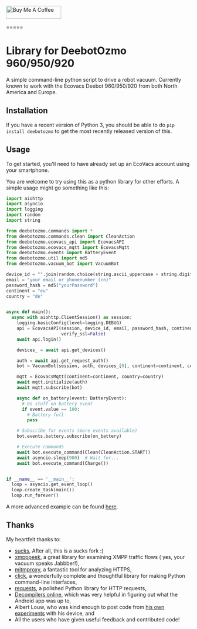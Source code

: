 <a href="https://www.buymeacoffee.com/edenhaus" target="_blank"><img src="https://cdn.buymeacoffee.com/buttons/default-black.png" width="150px" height="35px" alt="Buy Me A Coffee" style="height: 35px !important;width: 150px !important;" ></a>

=====

# Library for DeebotOzmo 960/950/920

A simple command-line python script to drive a robot vacuum. Currently
known to work with the Ecovacs Deebot 960/950/920 from both North America and Europe.

## Installation

If you have a recent version of Python 3, you should be able to
do `pip install deebotozmo` to get the most recently released version of
this.

## Usage

To get started, you'll need to have already set up an EcoVacs account
using your smartphone.

You are welcome to try using this as a python library for other efforts.
A simple usage might go something like this:

```python
import aiohttp
import asyncio
import logging
import random
import string

from deebotozmo.commands import *
from deebotozmo.commands.clean import CleanAction
from deebotozmo.ecovacs_api import EcovacsAPI
from deebotozmo.ecovacs_mqtt import EcovacsMqtt
from deebotozmo.events import BatteryEvent
from deebotozmo.util import md5
from deebotozmo.vacuum_bot import VacuumBot

device_id = "".join(random.choice(string.ascii_uppercase + string.digits) for _ in range(12))
email = "your email or phonenumber (cn)"
password_hash = md5("yourPassword")
continent = "eu"
country = "de"


async def main():
  async with aiohttp.ClientSession() as session:
    logging.basicConfig(level=logging.DEBUG)
    api = EcovacsAPI(session, device_id, email, password_hash, continent=continent, country=country,
                     verify_ssl=False)
    await api.login()

    devices_ = await api.get_devices()

    auth = await api.get_request_auth()
    bot = VacuumBot(session, auth, devices_[0], continent=continent, country=country, verify_ssl=False)

    mqtt = EcovacsMqtt(continent=continent, country=country)
    await mqtt.initialize(auth)
    await mqtt.subscribe(bot)

    async def on_battery(event: BatteryEvent):
      # Do stuff on battery event
      if event.value == 100:
        # Battery full
        pass

    # Subscribe for events (more events available)
    bot.events.battery.subscribe(on_battery)

    # Execute commands
    await bot.execute_command(Clean(CleanAction.START))
    await asyncio.sleep(900)  # Wait for...
    await bot.execute_command(Charge())


if __name__ == '__main__':
  loop = asyncio.get_event_loop()
  loop.create_task(main())
  loop.run_forever()
```

A more advanced example can be found [here](https://github.com/And3rsL/Deebot-for-Home-Assistant).

## Thanks

My heartfelt thanks to:

- [sucks](https://github.com/wpietri/sucks), After all, this is a sucks fork :)
- [xmpppeek](https://www.beneaththewaves.net/Software/XMPPPeek.html), a great library for examining XMPP traffic flows (
  yes, your vacuum speaks Jabbber!),
- [mitmproxy](https://mitmproxy.org/), a fantastic tool for analyzing HTTPS,
- [click](http://click.pocoo.org/), a wonderfully complete and thoughtful library for making Python command-line
  interfaces,
- [requests](http://docs.python-requests.org/en/master/), a polished Python library for HTTP requests,
- [Decompilers online](http://www.javadecompilers.com/apk), which was very helpful in figuring out what the Android app
  was up to,
- Albert Louw, who was kind enough to post code
  from [his own experiments](https://community.smartthings.com/t/ecovacs-deebot-n79/93410/33)
  with his device, and
- All the users who have given useful feedback and contributed code!
